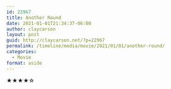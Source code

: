 ```yaml
---
id: 22967
title: Another Round
date: 2021-01-01T21:34:37-06:00
author: claycarson
layout: post
guid: http://claycarson.net/?p=22967
permalink: /timeline/media/movie/2021/01/01/another-round/
categories:
  - Movie
format: aside
---
```

<div class="media-details"></div>

<div class="media-creator"></div>

<div class="media-rating">★★★★☆</div>